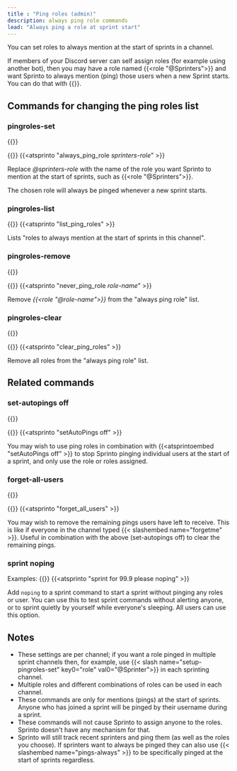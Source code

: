 ```yaml
---
title : "Ping roles (admin)"
description: always ping role commands
lead: "Always ping a role at sprint start"
---
```

You can set roles to always mention at the start of sprints in a channel.

If members of your Discord server can self assign roles (for example using another bot), then you may have a role named {{<role "@Sprinters">}} and want Sprinto to always mention (ping) those users when a new Sprint starts. You can do that with {{<slashembed name="setup-pingroles-set">}}.

## Commands for changing the ping roles list

### pingroles-set
{{<tag-admin>}}

{{<slash name="setup-pingroles-set" key0="role" val0="_@sprinters-role_" >}} 
{{<atsprinto "always_ping_role _sprinters-role_" >}} 

Replace _@sprinters-role_ with the name of the role you want Sprinto to mention at the start of sprints, such as {{<role "@Sprinters">}}.

The chosen role will always be pinged whenever a new sprint starts. 
 
### pingroles-list

{{<slash name="setup-pingroles-list" >}} 
{{<atsprinto "list_ping_roles" >}} 

Lists "roles to always mention at the start of sprints in this channel".

### pingroles-remove
{{<tag-admin>}}

{{<slash name="setup-pingroles-remove" key0="role" val0="_@role-name_" >}} 
{{<atsprinto "never_ping_role _role-name_" >}} 

Remove _{{<role "@role-name">}}_ from the "always ping role" list.

### pingroles-clear
{{<tag-admin>}}

{{<slash name="setup-pingroles-clear" >}} 
{{<atsprinto "clear_ping_roles" >}} 

Remove all roles from the "always ping role" list.

## Related commands

### set-autopings off
{{<tag-admin>}}

{{<slash name="setup-set-autoping" key0="setting" val0="Off" >}} 
{{<atsprinto "setAutoPings off" >}}

You may wish to use ping roles in combination with {{<atsprintoembed "setAutoPings off" >}} to stop Sprinto pinging individual users at the start of a sprint, and only use the role or roles assigned.

### forget-all-users
{{<tag-admin>}}

{{<slash name="admin-forget-all-users" >}}
{{<atsprinto "forget_all_users" >}}

You may wish to remove the remaining pings users have left to receive. This is like if everyone in the channel typed {{< slashembed name="forgetme" >}}. Useful in combination with the above (set-autopings off) to clear the remaining pings.

### sprint noping
Examples:
{{<slash name="sprint" key0="options" val0="for 1000 seconds noping" >}} 
{{<atsprinto "sprint for 99.9 please noping" >}}

Add `noping` to a sprint command to start a sprint without pinging any roles or user. You can use this to test sprint commands without alerting anyone, or to sprint quietly by yourself while everyone's sleeping. All users can use this option.

<!-- todo: compare and contrast with QUIETLY -->

## Notes

* These settings are per channel; if you want a role pinged in multiple sprint channels then, for example, use {{< slash name="setup-pingroles-set" key0="role" val0="@Sprinter">}} in each sprinting channel. 
* Multiple roles and different combinations of roles can be used in each channel.
* These commands are only for mentions (pings) at the start of sprints. Anyone who has joined a sprint will be pinged by their username during a sprint.
* These commands will not cause Sprinto to assign anyone to the roles. Sprinto doesn't have any mechanism for that.
* Sprinto will still track recent sprinters and ping them (as well as the roles you choose). If sprinters want to always be pinged they can also use {{< slashembed name="pings-always" >}} to be specifically pinged at the start of sprints regardless.
